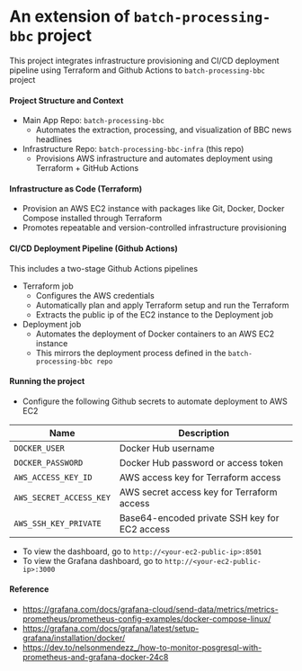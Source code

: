 # An extension of `batch-processing-bbc` project

This project integrates infrastructure provisioning and CI/CD deployment pipeline using Terraform and Github Actions to `batch-processing-bbc` project

#### Project Structure and Context

- Main App Repo: `batch-processing-bbc`
    - Automates the extraction, processing, and visualization of BBC news headlines
- Infrastructure Repo: `batch-processing-bbc-infra` (this repo)
    - Provisions AWS infrastructure and automates deployment using Terraform + GitHub Actions

#### Infrastructure as Code (Terraform)

- Provision an AWS EC2 instance with packages like Git, Docker, Docker Compose installed through Terraform
- Promotes repeatable and version-controlled infrastructure provisioning

#### CI/CD Deployment Pipeline (Github Actions)

This includes a two-stage Github Actions pipelines 
- Terraform job
    - Configures the AWS credentials
    - Automatically plan and apply Terraform setup and run the Terraform
    - Extracts the public ip of the EC2 instance to the Deployment job
- Deployment job
    - Automates the deployment of Docker containers to an AWS EC2 instance
    - This mirrors the deployment process defined in the `batch-processing-bbc repo`

#### Running the project
- Configure the following Github secrets to automate deployment to AWS EC2

| Name                    | Description                                         |
|-------------------------|-----------------------------------------------------|
| `DOCKER_USER`           | Docker Hub username                                 |
| `DOCKER_PASSWORD`       | Docker Hub password or access token                 |
| `AWS_ACCESS_KEY_ID`     | AWS access key for Terraform access                 |
| `AWS_SECRET_ACCESS_KEY` | AWS secret access key for Terraform access          |
| `AWS_SSH_KEY_PRIVATE`   | Base64-encoded private SSH key for EC2 access       |

- To view the dashboard, go to ```http://<your-ec2-public-ip>:8501```
- To view the Grafana dashboard, go to ```http://<your-ec2-public-ip>:3000```

#### Reference
- https://grafana.com/docs/grafana-cloud/send-data/metrics/metrics-prometheus/prometheus-config-examples/docker-compose-linux/
- https://grafana.com/docs/grafana/latest/setup-grafana/installation/docker/
- https://dev.to/nelsonmendezz_/how-to-monitor-posgresql-with-prometheus-and-grafana-docker-24c8


